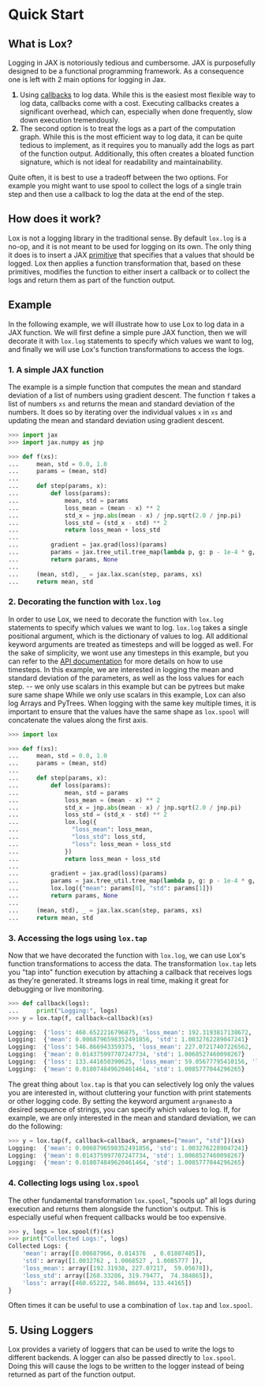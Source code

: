 # Quick Start

## What is Lox?

Logging in JAX is notoriously tedious and cumbersome.
JAX is purposefully designed to be a functional programming framework.
As a consequence one is left with 2 main options for logging in Jax.

<style>
    ol > li::marker {
      font-weight: bold;
    }
</style>
<ol>
  <li> Using <a href="https://docs.jax.dev/en/latest/external-callbacks.html">callbacks</a> to log data. While this is the easiest most flexible way to log data, callbacks come with a cost.
  Executing callbacks creates a significant overhead, which can, especially when done frequently, slow down execution tremendously.</li>
  <li> The second option is to treat the logs as a part of the computation graph. While this is the most efficient way to log data, it can be quite tedious to implement, as it
  requires you to manually add the logs as part of the function output. Additionally, this often creates a bloated function signature, which is not ideal for readability and maintainability.</li>
</ol>

Quite often, it is best to use a tradeoff between the two options.
For example you might want to use spool to collect the logs of a single train step and then
use a callback to log the data at the end of the step.


## How does it work?

Lox is not a logging library in the traditional sense.
By default `lox.log` is a no-op, and it is not meant to be used for logging on its own.
The only thing it does is to insert a JAX [primitive](https://docs.jax.dev/en/latest/jax-primitives.html) that specifies that a values that should be logged.
Lox then applies a function transformation that, based on these primitives, modifies the
function to either insert a callback or to collect the logs and return them as part of the function output.


## Example

In the following example, we will illustrate how to use Lox to log data in a JAX function.
We will first define a simple pure JAX function, then we will decorate it with `lox.log` statements to specify which values we want to log, and finally we will use Lox's function transformations to access the logs.

### 1. A simple JAX function

The example is a simple function that computes the mean and standard deviation of a list of numbers using gradient descent.
The function `f` takes a list of numbers `xs` and returns the mean and standard deviation of the numbers.
It does so by iterating over the individual values `x` in `xs` and updating the mean and standard deviation using gradient descent.

```python
>>> import jax
>>> import jax.numpy as jnp

>>> def f(xs):
...     mean, std = 0.0, 1.0
...     params = (mean, std)
...
...     def step(params, x):
...         def loss(params):
...             mean, std = params
...             loss_mean = (mean - x) ** 2
...             std_x = jnp.abs(mean - x) / jnp.sqrt(2.0 / jnp.pi)
...             loss_std = (std_x - std) ** 2
...             return loss_mean + loss_std
...
...         gradient = jax.grad(loss)(params)
...         params = jax.tree_util.tree_map(lambda p, g: p - 1e-4 * g, params, gradient)
...         return params, None
...
...     (mean, std), _ = jax.lax.scan(step, params, xs)
...     return mean, std
```


### 2. Decorating the function with `lox.log`

In order to use Lox, we need to decorate the function with `lox.log` statements to specify which values we want to log.
`lox.log` takes a single positional argument, which is the dictionary of values to log.
All additional keyword arguments are treated as timesteps and will be logged as well.
For the sake of simplicity, we wont use any timesteps in this example, but you can refer to the [API documentation](api.md) for more details on how to use timesteps.
In this example, we are interested in logging the mean and standard deviation of the parameters, as well as the loss values for each step.
-- we only use scalars in this example but can be pytrees but make sure same shape
While we only use scalars in this example, Lox can also log Arrays and PyTrees.
When logging with the same key multiple times, it is important to ensure that the values have the same shape as `lox.spool` will concatenate the values along the first axis.

```python
>>> import lox

>>> def f(xs):
...     mean, std = 0.0, 1.0
...     params = (mean, std)
...
...     def step(params, x):
...         def loss(params):
...             mean, std = params
...             loss_mean = (mean - x) ** 2
...             std_x = jnp.abs(mean - x) / jnp.sqrt(2.0 / jnp.pi)
...             loss_std = (std_x - std) ** 2
...             lox.log({
...               "loss_mean": loss_mean, 
...               "loss_std": loss_std, 
...               "loss": loss_mean + loss_std
...             })
...             return loss_mean + loss_std
...
...         gradient = jax.grad(loss)(params)
...         params = jax.tree_util.tree_map(lambda p, g: p - 1e-4 * g, params, gradient)
...         lox.log({"mean": params[0], "std": params[1]})
...         return params, None
...
...     (mean, std), _ = jax.lax.scan(step, params, xs)
...     return mean, std
```

### 3. Accessing the logs using `lox.tap`

Now that we have decorated the function with `lox.log`, we can use Lox's function transformations to access the data.
The transformation `lox.tap` lets you "tap into" function execution by attaching a callback that receives logs as they're generated. It streams logs in real time, making it great for debugging or live monitoring.

```python
>>> def callback(logs):
...     print("Logging:", logs)
>>> y = lox.tap(f, callback=callback)(xs)

Logging:  {'loss': 460.6522216796875, 'loss_mean': 192.3193817138672, 'loss_std': 268.3328552246094}
Logging:  {'mean': 0.0068796598352491856, 'std': 1.0032762289047241}
Logging:  {'loss': 546.866943359375, 'loss_mean': 227.07217407226562, 'loss_std': 319.7947692871094}
Logging:  {'mean': 0.014375997707247734, 'std': 1.0068527460098267}
Logging:  {'loss': 133.441650390625, 'loss_mean': 59.05677795410156, 'loss_std': 74.3848648071289}
Logging:  {'mean': 0.018074849620461464, 'std': 1.0085777044296265}
```

The great thing about `lox.tap` is that you can selectively log only the values you are interested in, without cluttering your function with print statements or other logging code.
By setting the keyword argument `argnames`to a desired sequence of strings, you can specify which values to log.
If, for example, we are only interested in the mean and standard deviation, we can do the following:

```python
>>> y = lox.tap(f, callback=callback, argnames=["mean", "std"])(xs)
Logging:  {'mean': 0.0068796598352491856, 'std': 1.0032762289047241}
Logging:  {'mean': 0.014375997707247734, 'std': 1.0068527460098267}
Logging:  {'mean': 0.018074849620461464, 'std': 1.0085777044296265}
```

### 4. Collecting logs using `lox.spool`

The other fundamental transformation `lox.spool`, "spools up" all logs during execution and returns them alongside the function's output. 
This is especially useful when frequent callbacks would be too expensive. 

```python
>>> y, logs = lox.spool(f)(xs)
>>> print("Collected Logs:", logs)
Collected Logs: {
    'mean': array([0.00687966, 0.014376  , 0.01807485]),
    'std': array([1.0032762 , 1.0068527 , 1.0085777 ]),
    'loss_mean': array([192.31938, 227.07217,  59.05678]),
    'loss_std': array([268.33286, 319.79477,  74.384865]),
    'loss': array([460.65222, 546.86694, 133.44165])
}
```

Often times it can be useful to use a combination of `lox.tap` and `lox.spool`.

## 5. Using Loggers

Lox provides a variety of loggers that can be used to write the logs to different backends.
A logger can also be passed directly to `lox.spool`.
Doing this will cause the logs to be written to the logger instead of being returned as part of the function output.
